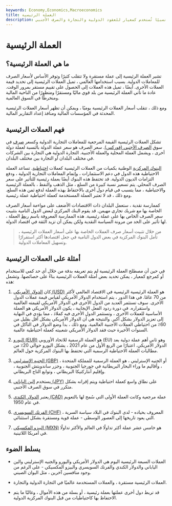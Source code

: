 ```yaml
---
keywords: Economy,Economics,Macroeconomics
title: العملة الرئيسية
description: العملة الرئيسية هي عملة ذات قيمة ثابتة نسبيًا تُستخدم كمعيار للعقود الدولية والتجارة والصرف الأجنبي.
---
```


# العملة الرئيسية
## ما هي العملة الرئيسية؟

تشير العملة الرئيسية إلى عملة مستقرة ولا تتقلب كثيرًا وتوفر الأساس لأسعار الصرف للمعاملات الدولية. بسبب استخدامها العالمي ، تميل العملات الرئيسية إلى تحديد قيمة العملات الأخرى. أيضًا ، تميل هذه العملات إلى الحصول على تقييم مستقر بمرور الوقت. عادة ما تأتي العملة الرئيسية من بلد قوي ماليًا ومستقرًا ومتطورًا من الناحية المالية ومنخرطًا في السوق العالمية.

ومع ذلك ، تتقلب أسعار العملات الرئيسية يوميًا ، ويمكن أن تظهر أسعار العملات الرئيسية المحدثة في المؤسسات المالية ومنافذ إعداد التقارير المالية.

## فهم العملات الرئيسية

تشكل العملات الرئيسية القيمة المرجعية للمعاملات التجارية الدولية وكسعر [صرف](/exchangerate) في سوق [الصرف الأجنبي (فوركس)](/foreign-exchange). سعر الصرف هو سعر عملة الدولة بالنسبة لعملة دولة أخرى ، ويشمل العملة المحلية والعملة الأجنبية. التجارة الدولية هي التجارة بين الشركات في مختلف البلدان أو التجارة بين مختلف البلدان.

[البنوك المركزية](/centralbank) الوطنية بكميات من العملات الرئيسية كعملات [احتياطية](/reservecurrency). تساعد العملة الاحتياطية هذه الدول في دعم الاستثمارات ، وإتمام المعاملات التجارية الدولية ، ودفع التزامات الديون الدولية. قد تحتفظ هذه البنوك أيضًا بعملة رئيسية للتأثير على سعر الصرف المحلي. يتم تسعير نسبة كبيرة من السلع ، مثل الذهب والنفط ، بالعملة الرئيسية والاحتياطية ، مما يتسبب في قيام دول أخرى بالاحتفاظ بهذه العملة لدفع ثمن هذه السلع. ومع ذلك ، قد لا تعتبر العملة المستخدمة كعملة احتياطية عملة رئيسية.

كممارسة نقدية ، ستعمل البلدان ذات الاقتصادات الأضعف على مواءمة أسعار الصرف الخاصة بها مع شريك تجاري مهيمن. قد يقوم البنك المركزي لبعض الدول النامية بتثبيت سعر الصرف الخاص بها على عملة رئيسية. هذه الممارسة المعروفة باسم [ربط](/pegging) العملة ، لها تأثير على الحد من مرونة السياسة النقدية ولكن يمكن أن تزيد الثقة في اقتصاد الدولة.

> من خلال تثبيت أسعار صرف العملات الخاصة بها على أسعار العملات الرئيسية ، تأمل البنوك المركزية في بعض الدول النامية في جعل اقتصادها أكثر استقرارًا وتسهيل المعاملات الدولية.

>

## أمثلة على العملات الرئيسية

في حين أن مصطلح العملة الرئيسية لم يتم تعريفه بدقة من خلال أي حد كمي للاستخدام أو كمرجع كمعيار ، يمكن تحديد بعض أمثلة العملات الرئيسية بناءً على خصائصها. وتشمل هذه:

1. كان [الدولار الأمريكي (USD)](/usd) هو العملة الرئيسية الرئيسية في الاقتصاد العالمي لأكثر من 70 عامًا. في هذا الدور ، يتم استخدام الدولار الأمريكي لقياس قيمة عملات الدول الأخرى. سوف تستثمر العديد من الدول الأخرى في الدولار الأمريكي لقيمته العالمية واستقراره. في دورة ردود الفعل الإيجابية ، يكون الدولار الأمريكي هو العملة الأساسية للعملات الأخرى ، وتستثمر الدول الأخرى فيه كملاذ ، مما يؤدي في النهاية إلى تعزيز الدولار بشكل أكبر. والنتيجة هي أن الدولار الأمريكي يشكل أقل بقليل من 60٪ من احتياطي العملات الأجنبية العالمية. ومع ذلك ، بدأ وضع الدولار في التآكل في السنوات الأخيرة حيث فقد الدولار الأمريكي شعبيته كعملة احتياطية عالمية.

1. [اليورو (EUR)](/euro) هو العملة الرسمية للاتحاد الأوروبي (EU) وهو ثاني أهم عملة دولية بعد الدولار الأمريكي. اعتبارًا من الربع الأول من عام 2021 ، يشكل اليورو حوالي 20٪ من مطالبات العملة الاحتياطية الرسمية التي تحتفظ بها البنوك المركزية حول العالم.

1. [الجنيه الإسترليني (GBP)](/gbp) ، أو الجنيه الإسترليني ، هو العملة الرسمية للمملكة المتحدة ، وأقاليم ما وراء البحار البريطانية في جورجيا الجنوبية ، وجزر ساندويتش الجنوبية ، وإقليم أنتاركتيكا البريطاني ، وتوابع التاج البريطاني.

1. يستخدم [الين الياباني (JPY)](/jpy-japanese-yen) على نطاق واسع كعملة احتياطية ويتم إقرانه بشكل متكرر في سوق الصرف الأجنبي.

1. يعتبر [الدولار الكندي (CAD)](/cad-canadian-dollar) عملة مرجعية وكانت العملة الأولى التي سُمح لها بالتعويم في عام 1950.

1. [الفرنك السويسري (CHF)](/chf) ، المعروف بحياده - لدى البنوك في البلاد سياسة السرية التي يعود تاريخها إلى العصور الوسطى - عملة قوية ومستقرة بشكل استثنائي.

1. [البيزو المكسيكي (MXN)](/mxn-mexican-peso) هو خامس عشر عملة أكثر تداولًا في العالم والأكثر تداولًا في أمريكا اللاتينية.

## يسلط الضوء

- العملات السبعة الرئيسية اليوم هي الدولار الأمريكي واليورو والجنيه الإسترليني والين الياباني والدولار الكندي والفرنك السويسري والبيزو المكسيكي - على الرغم من وجود منافسين آخرين ، مثل اليوان الصيني.

- العملات الرئيسية مستقرة ، والعملات المستخدمة عالميًا في التجارة الدولية والتجارة.

- قد تربط دول أخرى عملتها بعملة رئيسية ، أو بسلة من هذه الأموال ، وغالبًا ما يتم الاحتفاظ بها كاحتياطيات من قبل البنوك المركزية الدولية.

